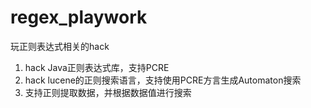 # regex_playwork
玩正则表达式相关的hack

1. hack Java正则表达式库，支持PCRE
2. hack lucene的正则搜索语言，支持使用PCRE方言生成Automaton搜索
3. 支持正则提取数据，并根据数据值进行搜索
